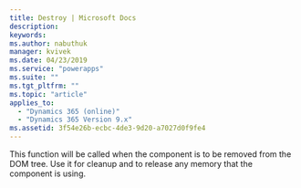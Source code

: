 ```yaml
---
title: Destroy | Microsoft Docs
description: 
keywords:
ms.author: nabuthuk
manager: kvivek
ms.date: 04/23/2019
ms.service: "powerapps"
ms.suite: ""
ms.tgt_pltfrm: ""
ms.topic: "article"
applies_to: 
  - "Dynamics 365 (online)"
  - "Dynamics 365 Version 9.x"
ms.assetid: 3f54e26b-ecbc-4de3-9d20-a7027d0f9fe4
---
```


This function will be called when the component is to be removed from the DOM tree. Use it for cleanup and to release any memory that the component is using.

